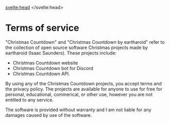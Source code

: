 <svelte:head>
	<title>Terms • Christmas Countdown</title>
	<meta name="title" content="Terms • Christmas Countdown" />
	<meta name="og:title" content="Terms • Christmas Countdown" />
	<meta name="twitter:title" content="Terms • Christmas Countdown" />
	<meta
		name="description"
		content="Read the terms and conditions of the Christmas Countdown projects."
	/>
	<meta
		name="og:description"
		content="Read the terms and conditions of the Christmas Countdown projects."
	/>
	<meta
		name="twitter:description"
		content="Read the terms and conditions of the Christmas Countdown projects."
	/>
</svelte:head>

<div class="sm:col-span-3 m-4 sm:m-8 prose mx-auto sm:prose-xl">

# Terms of service

"Christmas Countdown" and "Christmas Countdown by eartharoid" refer to the collection of open source software Christmas projects made by eartharoid (Isaac Saunders). These projects include:

- Christmas Countdown website
- Christmas Countdown bot for Discord
- Christmas Countdown API.

By using any of the Christmas Countdown projects, you accept terms and the privacy policy. The projects are available for anyone to use for free for personal, educational, commerical, or other use, however you are not entitled to any service.

The software is provided without warranty and I am not liable for any damages caused by use of the software.

</div>

